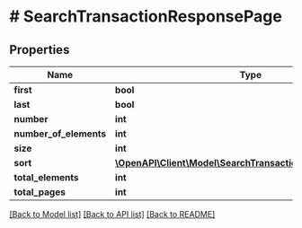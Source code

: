 # # SearchTransactionResponsePage

## Properties

Name | Type | Description | Notes
------------ | ------------- | ------------- | -------------
**first** | **bool** |  | [optional]
**last** | **bool** |  | [optional]
**number** | **int** |  | [optional]
**number_of_elements** | **int** |  | [optional]
**size** | **int** |  | [optional]
**sort** | [**\OpenAPI\Client\Model\SearchTransactionResponsePageSort**](SearchTransactionResponsePageSort.md) |  | [optional]
**total_elements** | **int** |  | [optional]
**total_pages** | **int** |  | [optional]

[[Back to Model list]](../../README.md#models) [[Back to API list]](../../README.md#endpoints) [[Back to README]](../../README.md)
